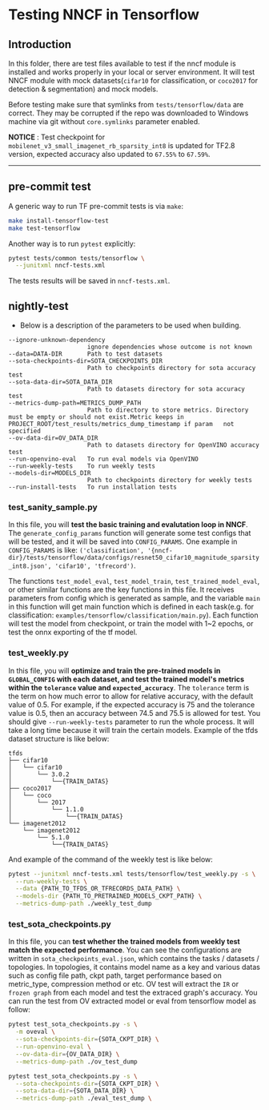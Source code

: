 # Testing NNCF in Tensorflow

## Introduction

In this folder, there are test files available to test if the nncf module is installed and works properly in your local or server environment. It will test NNCF module with mock datasets(`cifar10` for classification, or `coco2017` for detection & segmentation) and mock models.

Before testing make sure that symlinks from `tests/tensorflow/data` are correct. They may be corrupted if the repo was downloaded to Windows machine via git without `core.symlinks` parameter enabled.

**NOTICE** : Test checkpoint for `mobilenet_v3_small_imagenet_rb_sparsity_int8` is updated for TF2.8 version, expected accuracy also updated to `67.55%` to `67.59%`.

---

## pre-commit test

A generic way to run TF pre-commit tests is via `make`:

```bash
make install-tensorflow-test
make test-tensorflow
```

Another way is to run `pytest` explicitly:

```bash
pytest tests/common tests/tensorflow \
  --junitxml nncf-tests.xml
```

The tests results will be saved in `nncf-tests.xml`.

## nightly-test

- Below is a description of the parameters to be used when building.

```text
--ignore-unknown-dependency
                      ignore dependencies whose outcome is not known
--data=DATA-DIR       Path to test datasets
--sota-checkpoints-dir=SOTA_CHECKPOINTS_DIR
                      Path to checkpoints directory for sota accuracy test
--sota-data-dir=SOTA_DATA_DIR
                      Path to datasets directory for sota accuracy test
--metrics-dump-path=METRICS_DUMP_PATH
                      Path to directory to store metrics. Directory must be empty or should not exist.Metric keeps in PROJECT_ROOT/test_results/metrics_dump_timestamp if param   not specified
--ov-data-dir=OV_DATA_DIR
                      Path to datasets directory for OpenVINO accuracy test
--run-openvino-eval   To run eval models via OpenVINO
--run-weekly-tests    To run weekly tests
--models-dir=MODELS_DIR
                      Path to checkpoints directory for weekly tests
--run-install-tests   To run installation tests
```

### test_sanity_sample.py

In this file, you will **test the basic training and evalutation loop in NNCF**. The `generate_config_params` function will generate some test configs that will be tested, and it will be saved into `CONFIG_PARAMS`. One example in `CONFIG_PARAMS` is like: `('classification', '{nncf-dir}/tests/tensorflow/data/configs/resnet50_cifar10_magnitude_sparsity_int8.json', 'cifar10', 'tfrecord')`.

The functions `test_model_eval`, `test_model_train`, `test_trained_model_eval`, or other similar functions are the key functions in this file. It receives parameters from config which is generated as sample, and the variable `main` in this function will get main function which is defined in each task(e.g. for classification: `examples/tensorflow/classification/main.py`). Each function will test the model from checkpoint, or train the model with 1~2 epochs, or test the onnx exporting of the tf model.

### test_weekly.py

In this file, you will **optimize and train the pre-trained models in `GLOBAL_CONFIG` with each dataset, and test the trained model's metrics within the `tolerance` value and `expected_accuracy`**. The `tolerance` term is the term on how much error to allow for relative accuracy, with the default value of 0.5. For example, if the expected accuracy is 75 and the tolerance value is 0.5, then an accuracy between 74.5 and 75.5 is allowed for test. You should give `--run-weekly-tests` parameter to run the whole process. It will take a long time because it will train the certain models.
Example of the tfds dataset structure is like below:

```text
tfds
├── cifar10
│   └── cifar10
│       └── 3.0.2
│           └──{TRAIN_DATAS}
├── coco2017
│   └── coco
│       └── 2017
│           └── 1.1.0
│               └──{TRAIN_DATAS}
└── imagenet2012
    └── imagenet2012
        └── 5.1.0
            └──{TRAIN_DATAS}
```

And example of the command of the weekly test is like below:

```bash
pytest --junitxml nncf-tests.xml tests/tensorflow/test_weekly.py -s \
  --run-weekly-tests \
  --data {PATH_TO_TFDS_OR_TFRECORDS_DATA_PATH} \
  --models-dir {PATH_TO_PRETRAINED_MODELS_CKPT_PATH} \
  --metrics-dump-path ./weekly_test_dump
```

### test_sota_checkpoints.py

In this file, you can **test whether the trained models from weekly test match the expected performance**. You can see the configurations are written in `sota_checkpoints_eval.json`, which contains the tasks / datasets / topologies. In topologies, it contains model name as a key and various datas such as config file path, ckpt path, target performance based on metric_type, compression method or etc. OV test will extract the `IR` or `frozen graph` from each model and test the extraced graph's accuracy. You can run the test from OV extracted model or eval from tensorflow model as follow:

```bash
pytest test_sota_checkpoints.py -s \
  -m oveval \
  --sota-checkpoints-dir={SOTA_CKPT_DIR} \
  --run-openvino-eval \
  --ov-data-dir={OV_DATA_DIR} \
  --metrics-dump-path ./ov_test_dump
```

```bash
pytest test_sota_checkpoints.py -s \
  --sota-checkpoints-dir={SOTA_CKPT_DIR} \
  --sota-data-dir={SOTA_DATA_DIR} \
  --metrics-dump-path ./eval_test_dump \
```
